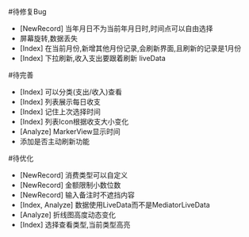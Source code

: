 #待修复Bug
 - [NewRecord] 当年月日不为当前年月日时,时间点可以自由选择
 - 屏幕旋转,数据丢失
 - [Index] 在当前月份,新增其他月份记录,会刷新界面,且刷新的记录是1月份
 - [Index] 下拉刷新,收入支出要跟着刷新 liveData
 
#待完善
 - [Index] 可以分类(支出/收入)查看
 - [Index] 列表展示每日收支
 - [Index] 记住上次选择时间
 - [Index] 列表Icon根据收支大小变化
 - [Analyze] MarkerView显示时间
 - 添加是否主动刷新功能

#待优化
 - [NewRecord] 消费类型可以自定义
 - [NewRecord] 金额限制小数位数
 - [NewRecord] 输入备注时不遮挡内容
 - [Index, Analyze] 数据使用LiveData而不是MediatorLiveData
 - [Analyze] 折线图高度动态变化
 - [Index] 选择查看类型,当前类型高亮